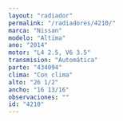 ```yaml
---
layout: "radiador"
permalink: "/radiadores/4210/"
marca: "Nissan"
modelo: "Altima"
ano: "2014"
motor: "L4 2.5, V6 3.5"
transmision: "Automática"
parte: "434094"
clima: "Con clima"
alto: "26 1/2"
ancho: "16 13/16"
observaciones: ""
id: "4210"
---
```


